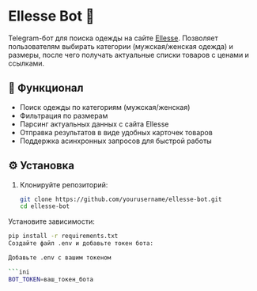 # Ellesse Bot 🤖

Telegram-бот для поиска одежды на сайте [Ellesse](https://www.ellesse.com). Позволяет пользователям выбирать категории (мужская/женская одежда) и размеры, после чего получать актуальные списки товаров с ценами и ссылками.

## 📌 Функционал
- Поиск одежды по категориям (мужская/женская)
- Фильтрация по размерам
- Парсинг актуальных данных с сайта Ellesse
- Отправка результатов в виде удобных карточек товаров
- Поддержка асинхронных запросов для быстрой работы

## ⚙️ Установка
1. Клонируйте репозиторий:
   ```bash
   git clone https://github.com/yourusername/ellesse-bot.git
   cd ellesse-bot

Установите зависимости:

```bash
pip install -r requirements.txt
Создайте файл .env и добавьте токен бота:

Добавьте .env с вашим токеном

```ini
BOT_TOKEN=ваш_токен_бота

